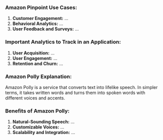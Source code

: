 ### Amazon Pinpoint Use Cases:
1. **Customer Engagement:** ...
2. **Behavioral Analytics:** ...
3. **User Feedback and Surveys:** ...

### Important Analytics to Track in an Application:
1. **User Acquisition:** ...
2. **User Engagement:** ...
3. **Retention and Churn:** ...

### Amazon Polly Explanation:
Amazon Polly is a service that converts text into lifelike speech. In simpler terms, it takes written words and turns them into spoken words with different voices and accents.

### Benefits of Amazon Polly:
1. **Natural-Sounding Speech:** ...
2. **Customizable Voices:** ...
3. **Scalability and Integration:** ...
